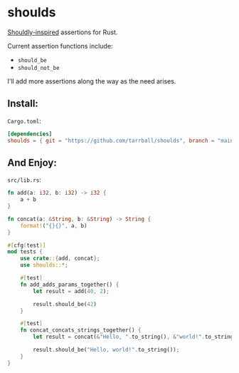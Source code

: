 # shoulds

[Shouldly-inspired](https://docs.shouldly.io) assertions for Rust.

Current assertion functions include:

* `should_be`
* `should_not_be`

I'll add more assertions along the way as the need arises.

## Install:

`Cargo.toml`:

```toml
[dependencies]
shoulds = { git = "https://github.com/tarrball/shoulds", branch = "main" }
```

## And Enjoy:

`src/lib.rs`:

```rs
fn add(a: i32, b: i32) -> i32 {
    a + b
}

fn concat(a: &String, b: &String) -> String {
    format!("{}{}", a, b)
}

#[cfg(test)]
mod tests {
    use crate::{add, concat};
    use shoulds::*;

    #[test]
    fn add_adds_params_together() {
        let result = add(40, 2);

        result.should_be(42)
    }

    #[test]
    fn concat_concats_strings_together() {
        let result = concat(&"Hello, ".to_string(), &"world!".to_string());

        result.should_be("Hello, world!".to_string());
    }
}
```
